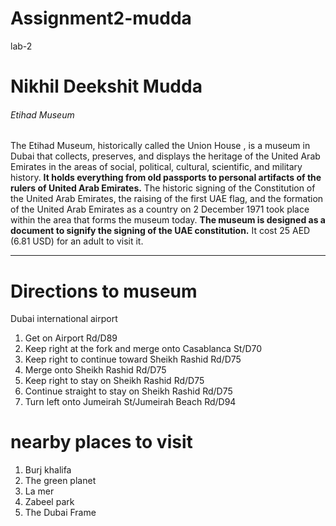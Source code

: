# Assignment2-mudda
lab-2
# Nikhil Deekshit Mudda
###### Etihad Museum 
The Etihad Museum, historically called the Union House , is a museum in Dubai that collects, preserves, and displays the heritage of the United Arab Emirates in the areas of social, political, cultural, scientific, and military history. **It holds everything from old passports to personal artifacts of the rulers of United Arab Emirates.** The historic signing of the Constitution of the United Arab Emirates, the raising of the first UAE flag, and the formation of the United Arab Emirates as a country on 2 December 1971 took place within the area that forms the museum today. **The museum is designed as a document to signify the signing of the UAE constitution.** It cost 25 AED (6.81 USD) for an adult to visit it.
- - -
# Directions to museum
Dubai international airport
1. Get on Airport Rd/D89
2. Keep right at the fork and merge onto Casablanca St/D70
3. Keep right to continue toward Sheikh Rashid Rd/D75
4. Merge onto Sheikh Rashid Rd/D75
5. Keep right to stay on Sheikh Rashid Rd/D75
6. Continue straight to stay on Sheikh Rashid Rd/D75
7. Turn left onto Jumeirah St/Jumeirah Beach Rd/D94
# nearby places to visit
1. Burj khalifa
2. The green planet
3. La mer
4. Zabeel park
5. The Dubai Frame